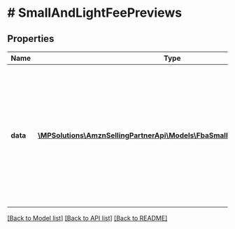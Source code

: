 # # SmallAndLightFeePreviews

## Properties

Name | Type | Description | Notes
------------ | ------------- | ------------- | -------------
**data** | [**\MPSolutions\AmznSellingPartnerApi\Models\FbaSmallAndLight\FeePreview[]**](FeePreview.md) | A list of fee estimates for the requested items. The order of the fee estimates will follow the same order as the items in the request, with duplicates removed. | [optional]

[[Back to Model list]](../../README.md#models) [[Back to API list]](../../README.md#endpoints) [[Back to README]](../../README.md)
